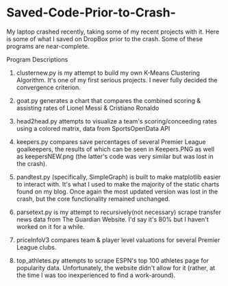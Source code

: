 # Saved-Code-Prior-to-Crash-
My laptop crashed recently, taking some of my recent projects with it. Here is some of what I saved on DropBox prior to the crash. 
Some of these programs are near-complete.

Program Descriptions 
1. clusternew.py is my attempt to build my own K-Means Clustering Algorithm. It's one of my first serious projects. I never fully decided the convergence criterion. 

2. goat.py generates a chart that compares the combined scoring & assisting rates of Lionel Messi & Cristiano Ronaldo

3. head2head.py attempts to visualize a team's scoring/conceeding rates using a colored matrix, data from SportsOpenData API

4. keepers.py compares save percentages of several Premier League goalkeepers, the results of which can be seen in Keepers.PNG as well as keepersNEW.png (the latter's code was very similar but was lost in the crash).

5. pandtest.py (specifically, SimpleGraph) is built to make matplotlib easier to interact with. It's what I used to make the majority of the static charts found on my blog. Once again the most updated version was lost in the crash, but the core functionality remained unchanged. 

6. parsetext.py is my attempt to recursively(not necessary) scrape transfer news data from The Guardian Website. I'd say it's 80% but I haven't worked on it for a while. 

7. priceInfoV3 compares team & player level valuations for several Premier League clubs.

8. top_athletes.py attempts to scrape ESPN's top 100 athletes page for popularity data. Unfortunately, the website didn't allow for it (rather, at the time I was too inexperienced to find a work-around).

